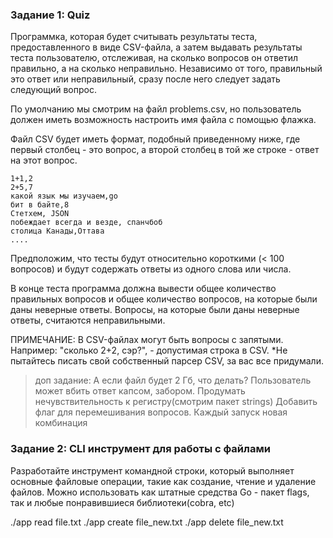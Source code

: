 ### Задание 1: Quiz

Программка, которая будет считывать результаты теста, предоставленного в виде CSV-файла, а затем выдавать результаты теста пользователю, отслеживая, на сколько вопросов он ответил правильно, а на сколько неправильно. Независимо от того, правильный это ответ или неправильный, сразу после него следует задать следующий вопрос.

По умолчанию мы смотрим на файл problems.csv, но пользователь должен иметь возможность настроить имя файла с помощью флажка.

Файл CSV будет иметь формат, подобный приведенному ниже, где первый столбец - это вопрос, а второй столбец в той же строке - ответ на этот вопрос.

```
1+1,2
2+5,7
какой язык мы изучаем,go
бит в байте,8
Стетхем, JSON
побеждает всегда и везде, спанчбоб
столица Канады,Оттава
....
```

Предположим, что тесты будут относительно короткими (< 100 вопросов) и будут содержать ответы из одного слова или числа. 

В конце теста программа должна вывести общее количество правильных вопросов и общее количество вопросов, на которые были даны неверные ответы. Вопросы, на которые были даны неверные ответы, считаются неправильными.

ПРИМЕЧАНИЕ: В CSV-файлах могут быть вопросы с запятыми. Например: "сколько 2+2, сэр?",  - допустимая строка в CSV. 
*Не пытайтесь писать свой собственный парсер CSV, за вас все придумали.

> доп задание: 
А если файл будет 2 Гб, что делать?
Пользователь может вбить ответ капсом, забором. Продумать нечувствительность к регистру(смотрим пакет strings)
Добавить флаг для перемешивания вопросов. Каждый запуск новая комбинация

### Задание 2: CLI  инструмент для работы с файлами

Разработайте инструмент командной строки, который выполняет основные файловые операции, такие как создание, чтение и удаление файлов.
Можно использовать как штатные средства Go - пакет flags, так и любые понравившиеся библиотеки(cobra, etc)

./app read file.txt
./app create file_new.txt
./app delete file_new.txt
